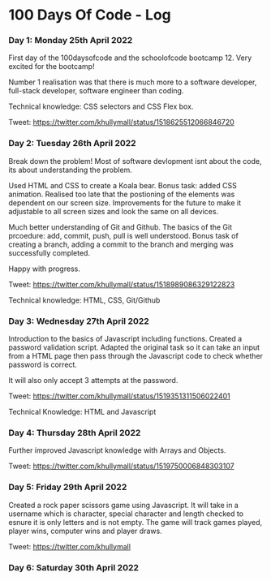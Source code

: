 # 100 Days Of Code - Log

### Day 1: Monday 25th April 2022

First day of the 100daysofcode and the schoolofcode bootcamp 12. Very excited for the bootcamp!

Number 1 realisation was that there is much more to a software developer, full-stack developer, software engineer than coding. 

Technical knowledge: CSS selectors and CSS Flex box.

Tweet: https://twitter.com/khullymall/status/1518625512066846720

### Day 2: Tuesday 26th April 2022

Break down the problem! Most of software devlopment isnt about the code, its about understanding the problem.

Used HTML and CSS to create a Koala bear. Bonus task: added CSS animation. Realised too late that the postioning of the elements was dependent on our screen size. Improvements for the future to make it adjustable to all screen sizes and look the same on all devices.

Much better understanding of Git and Github. The basics of the Git prcoedure: add, commit, push, pull is well understood. Bonus task of creating a branch, adding a commit to the branch and merging was successfully completed.

Happy with progress.

Tweet: https://twitter.com/khullymall/status/1518989086329122823

Technical knowledge: HTML, CSS, Git/Github

### Day 3: Wednesday 27th April 2022

Introduction to the basics of Javascript including functions. Created a password validation script. Adapted the original task so it can take an input from a HTML page then pass through the Javascript code to check whether password is correct. 

It will also only accept 3 attempts at the password.

Tweet: https://twitter.com/khullymall/status/1519351311506022401

Technical Knowledge: HTML and Javascript

### Day 4: Thursday 28th April 2022

Further improved Javascript knowledge with Arrays and Objects. 

Tweet: https://twitter.com/khullymall/status/1519750006848303107

### Day 5: Friday 29th April 2022

Created a rock paper scissors game using Javascript. It will take in a username which is character, special character and length checked to esnure it is only letters and is not empty. The game will track games played, player wins, computer wins and player draws.

Tweet: https://twitter.com/khullymall

### Day 6: Saturday 30th April 2022


